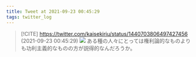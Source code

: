 ```yaml
---
title: Tweet at 2021-09-23 00:45:29
tags: twitter_log
---
```


> [!CITE] https://twitter.com/kaisekiriu/status/1440703806497427456 (2021-09-23 00:45:29)
> ![](https://twitter.com/kaisekiriu/status/1440703806497427456)
> ある種の人々にとっては権利論的なものよりも功利主義的なものの方が説得的なんだろうか。
